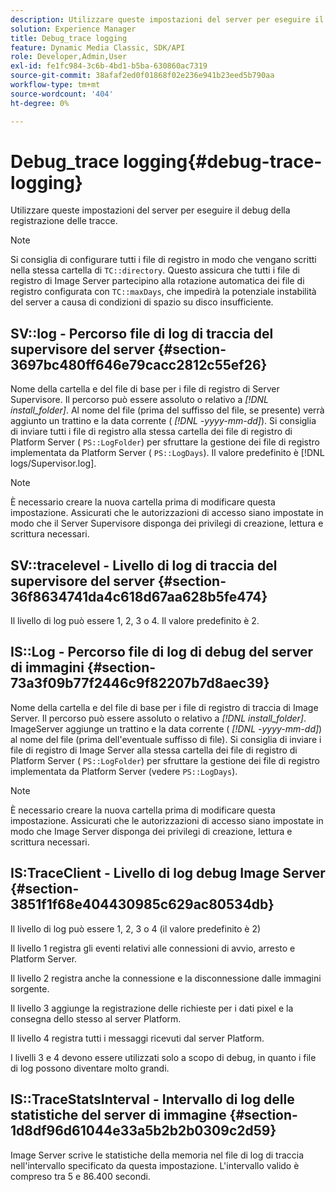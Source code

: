 ```yaml
---
description: Utilizzare queste impostazioni del server per eseguire il debug della registrazione delle tracce.
solution: Experience Manager
title: Debug_trace logging
feature: Dynamic Media Classic, SDK/API
role: Developer,Admin,User
exl-id: fe1fc984-3c6b-4bd1-b5ba-630860ac7319
source-git-commit: 38afaf2ed0f01868f02e236e941b23eed5b790aa
workflow-type: tm+mt
source-wordcount: '404'
ht-degree: 0%

---
```


# Debug_trace logging{#debug-trace-logging}

Utilizzare queste impostazioni del server per eseguire il debug della registrazione delle tracce.

>[!NOTE]
>
>Si consiglia di configurare tutti i file di registro in modo che vengano scritti nella stessa cartella di `TC::directory`. Questo assicura che tutti i file di registro di Image Server partecipino alla rotazione automatica dei file di registro configurata con `TC::maxDays`, che impedirà la potenziale instabilità del server a causa di condizioni di spazio su disco insufficiente.

## SV::log - Percorso file di log di traccia del supervisore del server {#section-3697bc480ff646e79cacc2812c55ef26}

Nome della cartella e del file di base per i file di registro di Server Supervisore. Il percorso può essere assoluto o relativo a *[!DNL install_folder]*. Al nome del file (prima del suffisso del file, se presente) verrà aggiunto un trattino e la data corrente ( *[!DNL -yyyy-mm-dd]*). Si consiglia di inviare tutti i file di registro alla stessa cartella dei file di registro di Platform Server ( `PS::LogFolder`) per sfruttare la gestione dei file di registro implementata da Platform Server ( `PS::LogDays`). Il valore predefinito è [!DNL logs/Supervisor.log].

>[!NOTE]
>
>È necessario creare la nuova cartella prima di modificare questa impostazione. Assicurati che le autorizzazioni di accesso siano impostate in modo che il Server Supervisore disponga dei privilegi di creazione, lettura e scrittura necessari.

## SV::tracelevel - Livello di log di traccia del supervisore del server {#section-36f8634741da4c618d67aa628b5fe474}

Il livello di log può essere 1, 2, 3 o 4. Il valore predefinito è 2.

## IS::Log - Percorso file di log di debug del server di immagini {#section-73a3f09b77f2446c9f82207b7d8aec39}

Nome della cartella e del file di base per i file di registro di traccia di Image Server. Il percorso può essere assoluto o relativo a *[!DNL install_folder]*. ImageServer aggiunge un trattino e la data corrente ( *[!DNL -yyyy-mm-dd]*) al nome del file (prima dell&#39;eventuale suffisso di file). Si consiglia di inviare i file di registro di Image Server alla stessa cartella dei file di registro di Platform Server ( `PS::LogFolder`) per sfruttare la gestione dei file di registro implementata da Platform Server (vedere `PS::LogDays`).

>[!NOTE]
>
>È necessario creare la nuova cartella prima di modificare questa impostazione. Assicurati che le autorizzazioni di accesso siano impostate in modo che Image Server disponga dei privilegi di creazione, lettura e scrittura necessari.

## IS:TraceClient - Livello di log debug Image Server {#section-3851f1f68e404430985c629ac80534db}

Il livello di log può essere 1, 2, 3 o 4 (il valore predefinito è 2)

Il livello 1 registra gli eventi relativi alle connessioni di avvio, arresto e Platform Server.

Il livello 2 registra anche la connessione e la disconnessione dalle immagini sorgente.

Il livello 3 aggiunge la registrazione delle richieste per i dati pixel e la consegna dello stesso al server Platform.

Il livello 4 registra tutti i messaggi ricevuti dal server Platform.

I livelli 3 e 4 devono essere utilizzati solo a scopo di debug, in quanto i file di log possono diventare molto grandi.

## IS::TraceStatsInterval - Intervallo di log delle statistiche del server di immagine {#section-1d8df96d61044e33a5b2b2b0309c2d59}

Image Server scrive le statistiche della memoria nel file di log di traccia nell&#39;intervallo specificato da questa impostazione. L&#39;intervallo valido è compreso tra 5 e 86.400 secondi.
